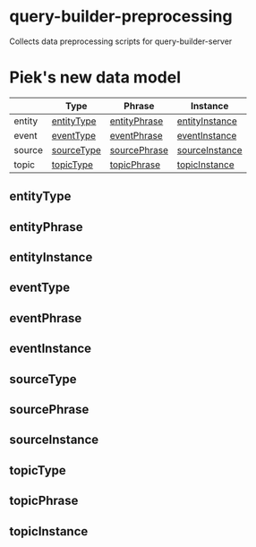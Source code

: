 # query-builder-preprocessing
Collects data preprocessing scripts for query-builder-server


# Piek's new data model

|   | Type | Phrase  | Instance  |
|---|---|---|---|
| entity | [entityType](#entitytype) | [entityPhrase](#entityphrase) | [entityInstance](#entityinstance) |
| event | [eventType](#eventtype) | [eventPhrase](#eventphrase) | [eventInstance](#eventinstance) |
| source | [sourceType](#sourcetype) | [sourcePhrase](#sourcephrase) | [sourceInstance](#sourceinstance) |
| topic | [topicType](#topictype) | [topicPhrase](#topicphrase) | [topicInstance](#topicInstance) |



## entityType

## entityPhrase

## entityInstance

## eventType

## eventPhrase

## eventInstance

## sourceType

## sourcePhrase

## sourceInstance

## topicType

## topicPhrase

## topicInstance

